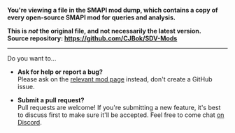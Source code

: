 **You're viewing a file in the SMAPI mod dump, which contains a copy of every open-source SMAPI mod
for queries and analysis.**

**This is _not_ the original file, and not necessarily the latest version.**  
**Source repository: https://github.com/CJBok/SDV-Mods**

----

Do you want to...

* **Ask for help or report a bug?**  
  Please ask on the [relevant mod page](https://www.nexusmods.com/stardewvalley/users/1552317?tab=user+files) instead,
  don't create a GitHub issue.

* **Submit a pull request?**  
  Pull requests are welcome! If you're submitting a new feature, it's best to discuss first to make
  sure it'll be accepted. Feel free to come chat [on Discord](https://smapi.io/community).

